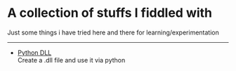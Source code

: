 # A collection of stuffs I fiddled with
Just some things i have tried here and there for learning/experimentation

---

- [Python DLL](./python_dll)  
Create a .dll file and use it via python
